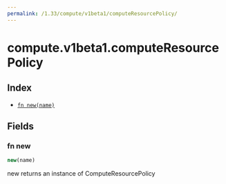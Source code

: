 ```yaml
---
permalink: /1.33/compute/v1beta1/computeResourcePolicy/
---
```


# compute.v1beta1.computeResourcePolicy



## Index

* [`fn new(name)`](#fn-new)

## Fields

### fn new

```ts
new(name)
```

new returns an instance of ComputeResourcePolicy